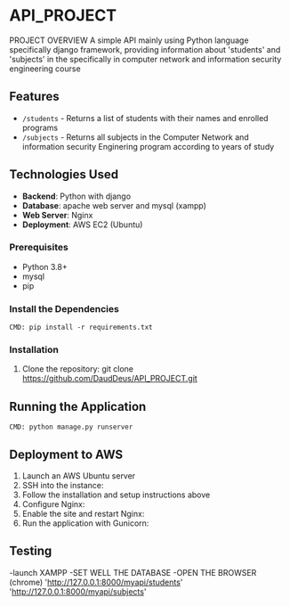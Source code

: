 # API_PROJECT
PROJECT OVERVIEW
A simple API mainly using Python language specifically django framework, providing information about 'students' and 'subjects' in the specifically in computer network and information security engineering course

## Features
- `/students` - Returns a list of students with their names and enrolled programs
- `/subjects` - Returns all subjects in the Computer Network and information security Enginering program according to years of study

## Technologies Used
- **Backend**: Python with django
- **Database**: apache web server and mysql (xampp)
- **Web Server**: Nginx
- **Deployment**: AWS EC2 (Ubuntu)

### Prerequisites
- Python 3.8+
- mysql
- pip
### Install the Dependencies
    CMD: pip install -r requirements.txt
  
### Installation
1. Clone the repository:
   git clone https://github.com/DaudDeus/API_PROJECT.git

## Running the Application
    CMD: python manage.py runserver
  
## Deployment to AWS
1. Launch an AWS Ubuntu server
2. SSH into the instance:
3. Follow the installation and setup instructions above
4. Configure Nginx:
5. Enable the site and restart Nginx:
6. Run the application with Gunicorn:

## Testing
-launch XAMPP
-SET WELL THE DATABASE
-OPEN THE BROWSER (chrome)
  'http://127.0.0.1:8000/myapi/students'
  'http://127.0.0.1:8000/myapi/subjects'
  

